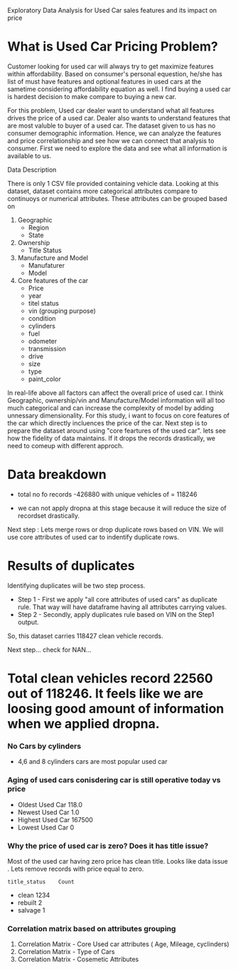Exploratory Data Analysis for Used Car sales features and its impact on price


# What is Used Car Pricing Problem?

Customer looking for used car will always try to get maximize features within affordability. Based on consumer's personal equestion, he/she has list of must have features and optional features in used cars at the sametime considering affordability equation as well. I find buying a used car is hardest decision to make compare to buying a new car.  

For this problem, Used car dealer want to understand what all features drives the price of a used car.  Dealer also wants to understand features that are most valuble to buyer of a used car. The dataset given to us has no consumer demographic information. Hence, we can analyze the features and price correlationship and see how we can connect that analysis to consumer.  First we need to explore the data and see what all information is available to us.

 Data Description

There is only 1 CSV file provided containing vehicle data. 
Looking at this dataset, dataset contains more categorical attributes compare to continuoys or numerical attributes. These attributes can be grouped based on
1) Geographic 
   - Region
   - State
2) Ownership
      - Title Status
3) Manufacture and Model
      - Manufaturer
      - Model
4) Core features of the car
      - Price
      - year
      - titel status
      - vin (grouping purpose)
      - condition
      - cylinders
      - fuel
      - odometer
      - transmission
      - drive
      - size
      - type
      - paint_color

In real-life above all factors can affect the overall price of used car. I think Geographic, ownership/vin and Manufacture/Model information will all too much categorical and can increase the complexity of model by adding unnessary dimensionality.
For this study, i want to focus on core features of the car which directly incluences the price of the car. Next step is to prepare the dataset around using "core feartures of the used car".  lets see how the fidelity of data maintains. If it drops the records drastically, we need to comeup with different approch.

# Data breakdown

   - total no fo records -426880    with unique vehicles of = 118246

   - we can not apply dropna at this stage because it will reduce the size of recordset drastically.

Next step :  Lets merge rows or drop duplicate rows based on VIN. We will use core attributes of used car to indentify duplicate rows.

# Results of duplicates

Identifying duplicates will be two step process. 
- Step 1 - First we apply "all core attributes of used cars" as duplicate rule. That way will have dataframe having all attributes carrying values.
- Step 2 - Secondly, apply duplicates rule based on VIN on the Step1 output.

So, this dataset carries 118427 clean vehicle records.

Next step... check for NAN...

# Total clean vehicles record 22560 out of 118246.  It feels like we are loosing good amount of information when we applied dropna.

### No Cars by cylinders
-  4,6 and 8 cylinders cars are most popular used car

### Aging of used cars conisdering car is still operative today vs price

-   Oldest Used Car  118.0
-   Newest Used Car  1.0
-   Highest Used Car  167500
-   Lowest Used Car  0

### Why the price of used car is zero?  Does it has title issue?

Most of the used car having zero price has clean title. Looks like data issue . Lets remove records with price equal to zero.

    title_status    Count
-   clean           1234
-   rebuilt         2
-   salvage         1
###  Correlation matrix based on attributes grouping

 1)  Correlation Matrix - Core Used car attributes ( Age, Mileage, cyclinders)
 2)  Correlation Matrix -  Type of Cars
 3)  Correlation Matrix - Cosemetic Attributes